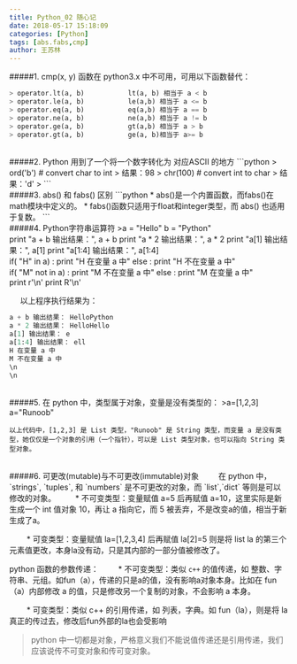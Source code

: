 ```yaml
---
title: Python_02 随心记
date: 2018-05-17 15:18:09
categories: [Python]
tags: [abs.fabs,cmp]
author: 王苏林
---
```


#####1. cmp(x, y) 函数在 python3.x 中不可用，可用以下函数替代：

```python
> operator.lt(a, b)           lt(a, b) 相当于 a < b
> operator.le(a, b)           le(a,b) 相当于 a <= b
> operator.eq(a, b)           eq(a,b) 相当于 a == b
> operator.ne(a, b)           ne(a,b) 相当于 a != b
> operator.ge(a, b)           gt(a,b) 相当于 a > b
> operator.gt(a, b)           ge(a, b)相当于 a>= b
```
<br/>
#####2. Python 用到了一个将一个数字转化为 对应ASCII 的地方
```python
> ord('b')  # convert char to int
> 结果：98
> chr(100)  # convert int to char
> 结果：'d'
> ```
<br/>
#####3. abs() 和 fabs() 区别
```python
	* abs()是一个内置函数，而fabs()在math模块中定义的。
	* fabs()函数只适用于float和integer类型，而 abs() 也适用于复数。
```
<br/>
#####4. Python字符串运算符
>a = "Hello"
b = "Python"<br/>
print "a + b 输出结果：", a + b
print "a * 2 输出结果：", a * 2
print "a[1] 输出结果：", a[1]
print "a[1:4] 输出结果：", a[1:4]<br/>
if( "H" in a) :
    print "H 在变量 a 中"
else :
    print "H 不在变量 a 中"<br/>
if( "M" not in a) :
    print "M 不在变量 a 中"
else :
    print "M 在变量 a 中"<br/>
print r'\n'
print R'\n'

&nbsp;&nbsp;&nbsp;&nbsp;&nbsp;以上程序执行结果为：
```python
a + b 输出结果： HelloPython
a * 2 输出结果： HelloHello
a[1] 输出结果： e
a[1:4] 输出结果： ell
H 在变量 a 中
M 不在变量 a 中
\n
\n
```
<br/>
#####5. 在 python 中，类型属于对象，变量是没有类型的：
>a=[1,2,3]
a="Runoob"

	以上代码中，[1,2,3] 是 List 类型，"Runoob" 是 String 类型，而变量 a 是没有类型，她仅仅是一个对象的引用（一个指针），可以是 List 类型对象，也可以指向 String 类型对象。
<br/>
#####6. 可更改(mutable)与不可更改(immutable)对象
&nbsp;&nbsp;&nbsp;&nbsp;&nbsp;&nbsp;&nbsp;&nbsp;在 python 中，`strings`, `tuples`, 和 `numbers` 是不可更改的对象，而 `list`,`dict` 等则是可以修改的对象。
&nbsp;&nbsp;&nbsp;&nbsp;&nbsp;&nbsp;&nbsp;&nbsp;* 不可变类型：变量赋值 a=5 后再赋值 a=10，这里实际是新生成一个 int 值对象 10，再让 a 指向它，而 5 被丢弃，不是改变a的值，相当于新生成了a。

&nbsp;&nbsp;&nbsp;&nbsp;&nbsp;&nbsp;&nbsp;&nbsp;* 可变类型：变量赋值 la=[1,2,3,4] 后再赋值 la[2]=5 则是将 list la 的第三个元素值更改，本身la没有动，只是其内部的一部分值被修改了。

python 函数的参数传递：
&nbsp;&nbsp;&nbsp;&nbsp;&nbsp;&nbsp;&nbsp;&nbsp;* 不可变类型：类似 `c++` 的值传递，如 整数、字符串、元组。如fun（a），传递的只是a的值，没有影响a对象本身。比如在 fun（a）内部修改 a 的值，只是修改另一个复制的对象，不会影响 a 本身。

&nbsp;&nbsp;&nbsp;&nbsp;&nbsp;&nbsp;&nbsp;&nbsp;* 可变类型：类似 c++ 的引用传递，如 列表，字典。如 fun（la），则是将 la 真正的传过去，修改后fun外部的la也会受影响
>python 中一切都是对象，严格意义我们不能说值传递还是引用传递，我们应该说传不可变对象和传可变对象。


